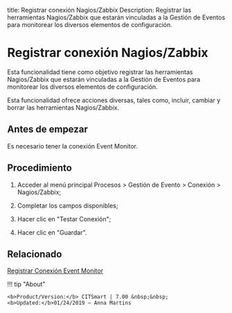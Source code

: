 title: Registrar conexión Nagios/Zabbix
Description: Registrar las herramientas Nagios/Zabbix que estarán vinculadas a la Gestión de Eventos para monitorear los diversos elementos de configuración.
# Registrar conexión Nagios/Zabbix

Esta funcionalidad tiene como objetivo registrar las herramientas Nagios/Zabbix
que estarán vinculadas a la Gestión de Eventos para monitorear los diversos
elementos de configuración.

Esta funcionalidad ofrece acciones diversas, tales como, incluir, cambiar y
borrar las herramientas Nagios/Zabbix.

Antes de empezar
--------------------

Es necesario tener la conexión Event Monitor.

Procedimiento
-----------------

1.  Acceder al menú principal Procesos \> Gestión de Evento \> Conexión \>
    Nagios/Zabbix;

2.  Completar los campos disponibles;

3.  Hacer clic en "Testar Conexión";

4.  Hacer clic en "Guardar".

Relacionado
-----------

[Registrar Conexión Event Monitor](/es-es/citsmart-7/processes/event/configuration/register-event-monitor-connection.html)


!!! tip "About"

    <b>Product/Version:</b> CITSmart | 7.00 &nbsp;&nbsp;
    <b>Updated:</b>01/24/2019 – Anna Martins
